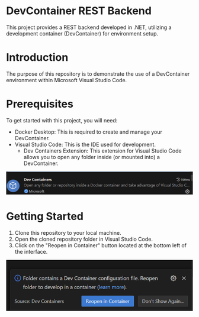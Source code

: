 # DevContainer REST Backend
This project provides a REST backend developed in .NET, utilizing a development container (DevContainer) for environment setup.

# Introduction
The purpose of this repository is to demonstrate the use of a DevContainer environment within Microsoft Visual Studio Code.

# Prerequisites
To get started with this project, you will need:

- Docker Desktop: This is required to create and manage your DevContainer.
- Visual Studio Code: This is the IDE used for development.
  - Dev Containers Extension: This extension for Visual Studio Code allows you to open any folder inside (or mounted into) a DevContainer.
  
![VS Code Open Devcontainer](Content/DevContainersExtension.png)

# Getting Started
1. Clone this repository to your local machine.
2. Open the cloned repository folder in Visual Studio Code.
3. Click on the "Reopen in Container" button located at the bottom left of the interface.

![VS Code Open Devcontainer](Content/VSCOpenDevcontainer.png)
